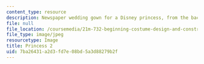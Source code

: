 ```yaml
---
content_type: resource
description: Newspaper wedding gown for a Disney princess, from the back.
file: null
file_location: /coursemedia/21m-732-beginning-costume-design-and-construction-fall-2008/7ba26431a2d3fd7e08bd5a3d88279b2f_princess2.jpg
file_type: image/jpeg
resourcetype: Image
title: Princess 2
uid: 7ba26431-a2d3-fd7e-08bd-5a3d88279b2f
---
```

